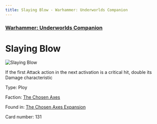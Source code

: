 ```yaml
---
title: Slaying Blow - Warhammer: Underworlds Companion
---
```


### [Warhammer: Underworlds Companion](https://guidokessels.github.io/wh-underworlds)

  

# Slaying Blow

![Slaying Blow](https://warhammerunderworlds.com/wp-content/uploads/sites/6/2018/02/131_ENG.png)

If the first Attack action in the next activation is a critical hit, double its Damage characteristic

Type: Ploy

Faction: [The Chosen Axes](https://guidokessels.github.io/wh-underworlds/factions/the-chosen-axes)

Found in: [The Chosen Axes Expansion](https://guidokessels.github.io/wh-underworlds/locations/the-chosen-axes-expansion)

Card number: 131
